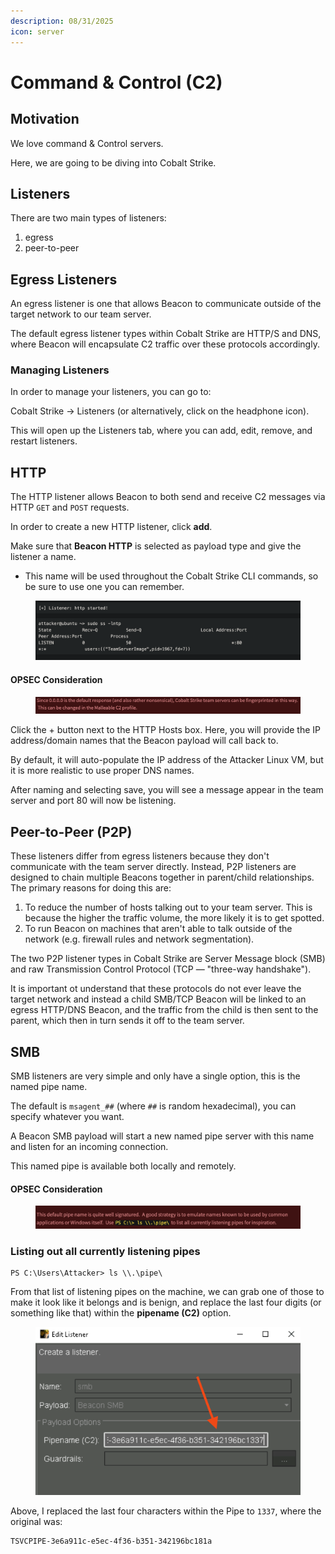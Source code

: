 ```yaml
---
description: 08/31/2025
icon: server
---
```


# Command & Control (C2)

## Motivation

We love command & Control servers.&#x20;

Here, we are going to be diving into Cobalt Strike.

## Listeners

There are two main types of listeners:

1. egress
2. peer-to-peer

## Egress Listeners

An egress listener is one that allows Beacon to communicate outside of the target network to our team server.

The default egress listener types within Cobalt Strike are HTTP/S and DNS, where Beacon will encapsulate C2 traffic over these protocols accordingly.

### Managing Listeners

In order to manage your listeners, you can go to:

Cobalt Strike -> Listeners (or alternatively, click on the headphone icon).

This will open up the Listeners tab, where you can add, edit, remove, and restart listeners.

## HTTP

The HTTP listener allows Beacon to both send and receive C2 messages via HTTP `GET` and `POST` requests.

In order to create a new HTTP listener, click **add**.

Make sure that **Beacon HTTP** is selected as payload type and give the listener a name.

* This name will be used throughout the Cobalt Strike CLI commands, so be sure to use one you can remember.

<figure><img src="../.gitbook/assets/image (11).png" alt=""><figcaption></figcaption></figure>

#### OPSEC Consideration

<figure><img src="../.gitbook/assets/image (3) (1) (1) (1).png" alt=""><figcaption></figcaption></figure>

Click the + button next to the HTTP Hosts box. Here, you will provide the IP address/domain names that the Beacon payload will call back to.&#x20;

By default, it will auto-populate the IP address of the Attacker Linux VM, but it is more realistic to use proper DNS names.

&#x20;After naming and selecting save, you will see a message appear in the team server and port 80 will now be listening.

## Peer-to-Peer (P2P)

These listeners differ from egress listeners because they don't communicate with the team server directly. Instead, P2P listeners are designed to chain multiple Beacons together in parent/child relationships. The primary reasons for doing this are:

1. To reduce the number of hosts talking out to your team server. This is because the higher the traffic volume, the more likely it is to get spotted.&#x20;
2. To run Beacon on machines that aren't able to talk outside of the network (e.g. firewall rules and network segmentation).&#x20;

The two P2P listener types in Cobalt Strike are Server Message block (SMB) and raw Transmission Control Protocol (TCP — "three-way handshake").&#x20;

It is important ot understand that these protocols do not ever leave the target network and instead a child SMB/TCP Beacon will be linked to an egress HTTP/DNS Beacon, and the traffic from the child is then sent to the parent, which then in turn sends it off to the team server.

## SMB

SMB listeners are very simple and only have a single option, this is the named pipe name.&#x20;

The default is `msagent_##` (where `##` is random hexadecimal), you can specify whatever you want.

A Beacon SMB payload will start a new named pipe server with this name and listen for an incoming connection.

This named pipe is available both locally and remotely.

#### OPSEC Consideration

<figure><img src="../.gitbook/assets/image (4) (1) (1) (1).png" alt=""><figcaption></figcaption></figure>

### Listing out all currently listening pipes

```
PS C:\Users\Attacker> ls \\.\pipe\
```

From that list of listening pipes on the machine, we can grab one of those to make it look like it belongs and is benign, and replace the last four digits (or something like that) within the **pipename (C2)** option.

<figure><img src="../.gitbook/assets/image (5) (1) (1).png" alt=""><figcaption></figcaption></figure>

Above, I replaced the last four characters within the Pipe to `1337`, where the original was:

```
TSVCPIPE-3e6a911c-e5ec-4f36-b351-342196bc181a
```
